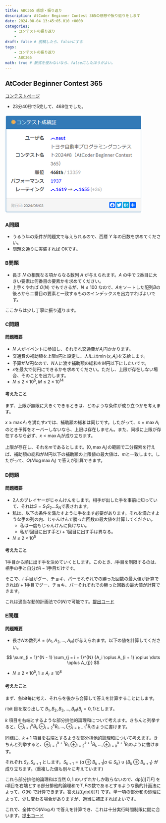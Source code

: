 ```yaml
---
title: ABC365 感想・振り返り
description: AtCoder Beginner Contest 365の感想や振り返りをします
date: 2024-08-04 13:45:05.010 +0000
categories:
    - コンテストの振り返り
    -
draft: false # 脱稿したら、falseにする
tags:
    - コンテストの振り返り
    - ABC365
math: true # 数式を使わないなら、falseにしたほうがよい。
---
```


## AtCoder Beginner Contest 365

[コンテストページ](https://atcoder.jp/contests/abc365)

* 23分40秒で5完して、468位でした。

![コンテスト成績証](image.png)

### A問題

* うるう年の条件が問題文で与えられるので、西暦 $Y$ 年の日数を求めてください。
* 問題文通りに実装すれば OKです。

### B問題

* 長さ $N$ の相異なる項からなる数列 $A$ が与えられます。$A$ の中で $2$番目に大きい要素は何番目の要素かを求めてください。
* 上手くやれば $O(N)$ でもできるが、$N \leq 100$ なので、$A$をソートした配列$B$の後ろから二番目の要素と一致するもののインデックスを出力すればよいです。

ここからは少し丁寧に振り返ります。

### C問題

#### 問題概要

* $N$ 人がイベントに参加し、それぞれ交通費が$A_i$円かかります。
* 交通費の補助額を上限$x$円と設定し、人$i$には$\min{(x, A_i)}$を支給します。
* 予算が$M$円なので、$N$人に渡す補助額の総和を$M$円以下にしたいです。
* $x$を最大で何円にできるかを求めてください。ただし、上限が存在しない場合、そのことを出力します。
* $N \leq 2 \times 10^{5}, M \leq 2 \times 10^{14}$

#### 考えたこと

まず、上限が無限に大きくできるときは、どのような条件が成り立つかを考えます。

$x \geq \max{A_i}$ を満たす$x$では、補助額の総和は同じです。したがって、$x = \max{A_i}$ のとき予算をオーバーしないなら、上限は存在しません。また、同様に上限が存在するなら必ず、$x < \max{A_i}$が成り立ちます。

上限が存在し、それを$m$であるとします。$[0, \max{A_i})$の範囲で二分探索を行えば、補助額の総和が$M$円以下の補助額の上限値の最大値は、$m$と一致します。したがって、$O(N \log{\max{A_i}})$ で答えが計算できます。

### D問題

#### 問題概要

* 2人のプレイヤーがじゃんけんをします。相手が出した手を事前に知っていて、それは$S = S_1 S_2 \dots S_N$で表されます。
* 私は、以下の条件を満たすように手を出す必要があります。それを満たすような手の列の内、じゃんけんで勝った回数の最大値を計算してください。
  * 私は一度もじゃんけんに負けない。
  * 私が$i$回目に出す手と$i + 1$回目に出す手は異なる。
* $N \leq 2 \times 10^{5}$

#### 考えたこと

1手目から順に出す手を決めていくとします。このとき、$i$手目を制限するのは、相手の手と自分が$i - 1$手目だけです。

そこで、$i$ 手目がグー、チョキ、パーそれぞれでの勝った回数の最大値が計算できれば$i + 1$手目でグー、チョキ、パーそれぞれでの勝った回数の最大値が計算できます。

これは適当な動的計画法で$O(N)$で可能です。[提出コード](https://atcoder.jp/contests/abc365/submissions/56260751)

### E問題

#### 問題概要

* 長さ$N$の数列$A = (A_1, A_2, \dots, A_N)$が与えられます。以下の値を計算してください。

$$
\sum_{i = 1}^{N - 1} \sum_{j = i + 1}^{N} {A_i \oplus A_{i + 1} \oplus \dots \oplus A_{j}}
$$

* $N \leq 2\times 10^{5}, 1 \leq A_i \leq 10^{8}$

#### 考えたこと

まず、各bit毎に考え、それらを後から合算して答えを計算することにします。

$i$ bit 目を取り出して $B_1, B_2, B_3, \dots, B_N (B_j = 0, 1)$とします。

$k$ 項目を右端とするような部分排他的論理和について考えます。きちんと列挙すると、$\oplus_{i=1}^{k} B_i, \oplus_{i=2}^{k} B_i, \dots, \oplus_{i=k-1}^{k} B_i$のように書けます。

同様に、$k + 1$ 項目を右端とするような部分排他的論理和について考えます。きちんと列挙すると、$\oplus_{i=1}^{k+1} B_i, \oplus_{i=2}^{k+1} B_i, \dots, \oplus_{i=k}^{k+1} B_i$のように書けます。

それぞれ $S_k, S_{k + 1}$ とします。$S_{k + 1} = \lbrace a \oplus B_{k+1} | a \in S_k \rbrace \cup \lbrace B_k \oplus B_{k + 1} \rbrace$ が成り立ちます。(重複した値も別々に考えています)

これら部分排他的論理和は当然 $0, 1$ のいずれかしか取らないので、$\text{dp} \lbrack i \rbrack \lbrack T | F \rbrack$ を$i$項目を右端とする部分排他的論理和で$T, F$の数であるとするような動的計画法によって、$O(N)$ で計算できます。答えは$\displaystyle \sum_{i} \text{dp} \lbrack i \rbrack \lbrack T \rbrack$ です。単一項の部分和の処理によって、少し変わる場合がありますが、適当に補正すればよいです。

これで、全体で$O(N \log{A})$ で答えを計算でき、これは十分実行時間制限に間に合います。[提出コード](https://atcoder.jp/contests/abc365/submissions/56271056)
